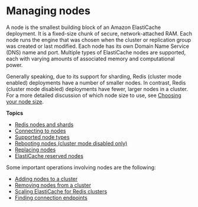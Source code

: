 # Managing nodes<a name="CacheNodes"></a>

A node is the smallest building block of an Amazon ElastiCache deployment\. It is a fixed\-size chunk of secure, network\-attached RAM\. Each node runs the engine that was chosen when the cluster or replication group was created or last modified\. Each node has its own Domain Name Service \(DNS\) name and port\. Multiple types of ElastiCache nodes are supported, each with varying amounts of associated memory and computational power\.

Generally speaking, due to its support for sharding, Redis \(cluster mode enabled\) deployments have a number of smaller nodes\. In contrast, Redis \(cluster mode disabled\) deployments have fewer, larger nodes in a cluster\. For a more detailed discussion of which node size to use, see [Choosing your node size](nodes-select-size.md#CacheNodes.SelectSize)\. 

**Topics**
+ [Redis nodes and shards](CacheNodes.NodeGroups.md)
+ [Connecting to nodes](nodes-connecting.md)
+ [Supported node types](CacheNodes.SupportedTypes.md)
+ [Rebooting nodes \(cluster mode disabled only\)](nodes.rebooting.md)
+ [Replacing nodes](CacheNodes.NodeReplacement.md)
+ [ElastiCache reserved nodes](CacheNodes.Reserved.md)

Some important operations involving nodes are the following: 
+ [Adding nodes to a cluster](Clusters.AddNode.md)
+ [Removing nodes from a cluster](Clusters.DeleteNode.md)
+ [Scaling ElastiCache for Redis clusters](Scaling.md)
+ [Finding connection endpoints](Endpoints.md)